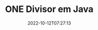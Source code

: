 ---
############################# Static ############################
layout: "auto-gen-merger"
date: 2022-10-12T07:27:13
draft: false
otherformats: ott pdf pps ppsx ppt pptx rtf tex vdx vsdm vsdx vssm vssx vstm vstx vsx

############################# Head ############################
head_title: "Divida ONE em vários arquivos em Java"
head_description: "Divida um único arquivo ONE em vários arquivos com base em números de página, intervalos de página, páginas pares ou ímpares usando a API de fusão de documentos."

############################# Header ############################
title: "ONE Divisor em Java"
description: "Divida ONE com algumas linhas de código Java."
bg_image: "https://cms.admin.containerize.com/templates/aspose/App_Themes/V3/images/bg/header1.png"
bg_overlay: false
button:
    enable: true
    icon: "fas fa-arrow-down"
    label: "Baixar Teste Gratuito"
    link: "https://downloads.groupdocs.com/merger/java"

############################# SubMenu ############################
submenu:
    enable: true

    left:
        img_alt: "GroupDocs.Merger for Java"
        image: "https://cms.admin.containerize.com/templates/groupdocs/images/product-logos/90x90-noborder/groupdocs-merger-java.png"
        product: "GroupDocs.Merger"
        platform: "Java"

    middle:
        button:

            # button loop
            - link: "https://apireference.groupdocs.com/merger/java"
              text: "Referência da API"

            # button loop
            - link: "https://github.com/groupdocs-merger"
              text: "Exemplos de código"

            # button loop
            - link: "https://products.groupdocs.app/merger/family"
              text: "Demonstrações ao vivo"

            # button loop
            - link: "https://purchase.groupdocs.com/pricing/merger/java"
              text: "Preços"

    right:
        link_download: "https://downloads.groupdocs.com/merger"
        link_learn: "https://docs.groupdocs.com/merger/java"
        link_buy: "https://purchase.groupdocs.com"

############################# About ############################
about:
    enable: true
    title: "Sobre a API GroupDocs.Merger for Java"
    content: |
        A biblioteca [GroupDocs.Merger for Java](/pt/merger/java/) oferece uma solução simples para mesclar e dividir com segurança uma ampla variedade de formatos de documentos, incluindo PDF, Microsoft Office (Word, Excel, PowerPoint, OneNote), OpenDocument, HTML, imagens e muitos outros em aplicativos Java. Ao adicionar apenas algumas linhas do código, execute várias operações do documento, como mover, remover, girar, trocar, extrair ou alterar a orientação das páginas dentro dos documentos. A API de mesclagem de documentos também suporta a visualização de páginas de documentos como uma imagem para analisar a estrutura, a formatação e o conteúdo do documento na página.
        
        A API GroupDocs.Merger é a escolha certa para soluções corporativas que precisam de recursos de divisão de arquivos. Essas APIs são bem suportadas em todos os principais sistemas operacionais e plataformas, incluindo J2SE 7.0 (1.7), J2SE 8.0 (1.8), Java 10.

############################# Steps ############################
steps:
    enable: true
    title_left: "Dividir ONE arquivo por páginas em Java"
    content_left: |
        [GroupDocs.Merger for Java](/pt/merger/java/) facilita para os desenvolvedores do Java dividir um único arquivo ONE em vários arquivos resultantes implementando um alguns passos fáceis.
        
        * Inicialize **SplitOptions** com o formato do caminho dos arquivos de saída.
        * Crie uma nova instância de **Merger** e passe o caminho do documento de origem como um parâmetro de construtor.
        * Chame **split** e passe o objeto **SplitOptions** para salvar os documentos resultantes.

    title_right: "Requisitos de sistema"
    content_right: |
        As APIs do GroupDocs.Merger for Java são compatíveis com todas as principais plataformas e sistemas operacionais. Antes de executar o código abaixo, certifique-se de ter os seguintes pré-requisitos instalados em seu sistema.

        * Sistemas operacionais: Microsoft Windows, Linux, MacOS
        * Ambientes de desenvolvimento: NetBeans, IntelliJ IDEA, Eclipse
        * Estruturas: J2SE 7.0 (1.7), J2SE 8.0 (1.8), Java 10
        * Faça o download da versão mais recente do GroupDocs.Merger for Java de [Maven](https://repository.groupdocs.com/webapp/#/artifacts/browse/tree/General/repo/com/groupdocs/groupdocs-merger)
         
    code: |
     {{% merger/additional-styles %}}
     {{< merger/code-merger title="Como dividir o arquivo ONE usando o código de exemplo Java">}}

        ```java    
        // Divida o arquivo ONE usando GroupDocs.Merger for Java API
        String filePath = "input.one";
        String filePathOut = "output.one";
        
        // Inicialize a classe SplitOptions com o formato do caminho dos arquivos de saída
        SplitOptions splitOptions = new SplitOptions(filePathOut, new int[] { 3, 6, 8 });

        // Instanciar Fusão com documento de entrada ONE
        Merger merger = new Merger(filePath);

        // Chame o método split e passe o objeto SplitOptions para salvar os documentos resultantes
        merger.split(splitOptions);
        ```
     {{< /merger/code-merger >}}

############################# Demos ############################
demos:
    enable: true
    title: "Demonstrações ao vivo - Dividir arquivo ONE on-line"
    content: |
       Divida o arquivo ONE agora mesmo visitando o site [GroupDocs.Merger Live Demos](https://products.groupdocs.app/splitter/one).
       A demonstração ao vivo tem os seguintes benefícios.
        
############################# About Formats ############################
about_formats:
    enable: true

############################# More Formats ############################
more_formats:
    enable: true
    title: "Arquivo Dividido de Outros Formatos"
    content: |
        Java documenta API de fusão e divisão para formatos de arquivo e imagens. Divida alguns dos formatos de arquivo populares conforme indicado abaixo.

############################# Back to top ###############################
back_to_top:
    enable: true
---